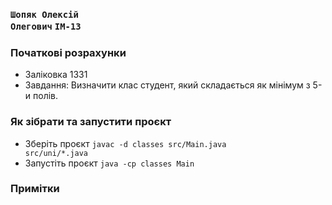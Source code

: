 ### <code>Шопяк Олексій Олегович</code> <code>ІМ-13</code>

### Початкові розрахунки
- Заліковка 1331
- Завдання: Визначити клас студент, який складається як мінімум з 5-и полів.

### Як зібрати та запустити проєкт
- Зберіть проєкт <code>javac -d classes src/Main.java src/uni/*.java</code>
- Запустіть проєкт <code>java -cp classes Main</code>

### Примітки
